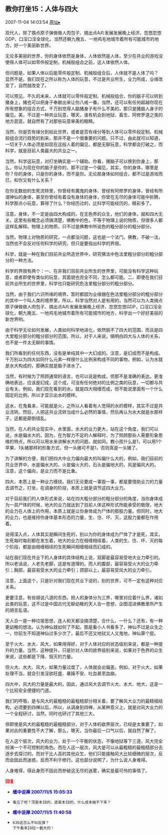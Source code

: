 ## 教你打坐15：人体与四大
2007-11-04 14:03:54
[原址▸](http://www.fxgan.com/chan_time/2007_07_12/756.htm)



 现代人，除了搞点原子弹做做人肉包子、搞出点A片发展发展晚上经济，忽悠忽悠GDP，口淫口淫全球化，当然还朝九晚五、一地鸡毛地城市着所有可能城市的地方，好一个美丽新世界。
 
 无论多美丽的世界，你的身体依然是身体，人体依然是人体，至少在共业的游戏没使得人体可以如零件般定制，机械般组合之前，这人体依然人体。
 
 但问题是，如果人体以后能零件般定制、机械般组合后，人体就不是人体了吗？
 显然不是。我们现在之所以称为人体的玩意，不过是共业所生，业力所成，业缘改变了，自然就改变了。
 
 可以预见，不久的未来，人体就可以零件般定制、机械般组合，你的脑子可以转到猪身上，猪也可以把身子奉献出来让你八戒一番。当然，还可以有任何超越你现在所有想象的组合方式，千万别觉得人脑猪身子有什么不美的，那只是猪脑人身子的偏见。美，不过是一种共业玩意，哪天，谁有机会到地狱、畜生、阿修罗道之类的地方逛逛，就自然有了对那些玩意审美的眼睛。
 
 当然，你是否有缘分到如此世界，或者是否有缘分等到人体可以零件般定制、机械般组合流行趋势的到来，那并不是一个很重要的问题。只不过，由此就可以知道，一切关于人体必须是如现在这般人着的偏见，都是无聊玩意，科学都会打破之，而科学，就是目前人类最大的共业之一。
 
 当然，科学这玩意，对打坐确实是一个辅助。你看，猪脑子可以换到你身上，那么，你认为现在你的脑子是你的，那不过是一个偏见，其实，你的身体，哪里是你？你的身体，只是你的身体，而不是你。无论那身体如何组合，都不过是游戏而已，和你又有什么关系？
 
 在你无数劫的生死流转里，你曾经有魔鬼的身体、曾经有阿修罗的身体，曾经有所谓神仙的身体，甚至你曾经有着没有身体的身体，你曾在无尽的身体可能中折腾，科学那点小玩意，算得了什么？你经历过的，比科学可能经历的，精彩多了。
 
 注意，身体，不一定是由四大构成的，在无色界的众生，他们的身体，就和四大无关。这里有些概念必须搞清楚，佛教中的色，不等于物理上说的物质，但很多人都这样乱解释。物理上的物质，只不过是佛教中所说色的粗分部分的粗分部分。
 
 当然，物理上对物质的研究，一点都没问题，这也是一个法门。佛教，不破一法，当然也不会反对任何科学的研究，但只是要指出科学的界限。
 
 科学，就是一种在我们目前共业所造世界中，研究佛法中色法里粗分部分的粗分部分的一种方法。
 
 科学的界限有两个：一、在非我们目前共业所生的世界里，可能没有科学这种玩意，或者即使有类似的玩意，其面貌也完全不同，怎么都可能。二、即使在我们目前共业所生的世界里，科学也只能研究色法里粗分部分的粗分部分。
 
 当然，由于我们六识所缘的境界，暂时都因为业缘捆在色法里粗分部分的粗分部分的其中一个叫人类的境界里，所以，科学当然对人是有用的，当然可以为人类搞点原子弹做做人肉包子、搞出点A片发展发展晚上经济，忽悠忽悠GDP，口淫口淫全球化，朝九晚五、一地鸡毛地城市着所有可能城市的地方，科学出一个好好美丽的新世界哟。
 
 由于科学无论如何发展，人类如何科学地进化，依然脱不了四大的范围，而且是四大里粗分部分的粗分部分的范围，所以，对于人来说，搞明白四大与人体的关系，也不是一件太无聊的事情。
 
 我们所看到的任何东西，没有是单纯其中一大幻成的。注意，是幻成而不是构成。千万别以为四大如同什么元素一样按什么比例来构成不同的事物，例如，认为水就是水大构成的，那确实就是脑子进水了。
 
 当然，有时候为了照顾通常的语言，也可以说是构成，但那不是准确的表达。更准确地表达，应该是幻成，这个成，可没有任何绝对的比例之类的玩意，一切都与共业有关。例如，我们现在看到的水，就是四大相缠而成，但不能说里面有一个什么固定的比例，所以才显示出水的模样。
 
 这水，在鬼看来，可能就是火，之所以人看着有人觉得的水的模样，其实不过是共业流转。然后，人把这共业流转当成什么必然的事情，然后再认为水大就是水那样子，这都是颠倒错乱。
 
 当然，在人的共业现实中，水里面，水大的业力更大，站在这个角度，我们可以说，水是偏水大的。因为，在为智力不足的人解释时，为了照顾那些人需要形象思维的特点，所以可以用水来讲解水大的问题。就如同，教小孩什么是1，可以用1个苹果、1头猪那样的形象方式，但一头猪可不是1，否则真是一头猪了。
 
 为了讲解的方便，我们把四大中业力偏向最大的叫偏什么大的，例如，我们目前的共业世界中，水是偏水大的，火是偏火大的，石头是偏地大的，风是偏风大的。
 注意，这个偏向，是业力而不是比重。
 
 四大，本质上是一种业力缠绕。我们无论要成一事毁一事，都是要借助业力的力量去调节之，打坐，在调身的阶段，本质上就是调节这四大业力。
 
 对于目前我们的人体形式来说，站在四大粗分部分的粗分部分的角度，当你身体成为一具尸体的时候，地大的业力就达到了目前人体这种形式所能承受的极限，地大的业力在人体上的作用，本质上就是让你身体成为尸体的那股力量。但同时，地大的业力，也是维持你身体基本形态的力量，生、住、坏、灭，这股力量都在作用着。
 
 说得深入点，人体其实是瞬间生死的，别以为你的身体成为尸体了才是死，其实，生死每时每刻都在发生着，地大的业力在相缠相续着，人类的生、住、坏、灭的每个阶段，都是由相缠相续的生死瞬间相缠相续而幻成的。
 
 站在我们现在共业下的人身体的具体结构上说，双脚是最容易受地大业力牵引的。所以老话说，人老先老脚，这是有道理的。而人的腹部，最容易受火大的业力牵引；胸部，最容易受水大的业力牵引；颈部以上，最容易受风大的业力牵引。
 
 注意，上面这个，只是针对我们现在共业下说的，别的世界，可不一定有这种对应关系。
 
 更要注意，有些胡说八道的东西，把人的身体分为三界，哪里对应着什么界，诸如此类的玩意，这不过是中国古代无聊幼稚的天人合一思想，企图混进佛教里所产生的胡言乱语。
 
 天人合一是一种垃圾思想，连人和天都没搞清楚，合什么、一什么？还有，有一种更幼稚的想法，认为神仙就如何了不起。那是看小人书看多了，神仙不过是众生之一，你前生不知道神仙过多少次了，最后不还又地狱又人又鬼地，神仙算个屁。
 
 至于火大、水大、风大，如果用得好，对于人体对应的状态级别来说，都是一种提升的力量。当然，这种提升，只是针对人体的欲界级别来说，如果对于色界的众生来说，这些都是下降、毁灭的力量。
 
 但火大、水大、风大，如果力量过度了，人体就会出偏差。例如，对于火大，如果处理不当，就会引发淫欲旺盛、暴躁不安、吐血甚至血崩。
 
 四大中，风大的力量是最大的，因此，通过风大去调节火大、水大、地大，这是一个比较安全便捷的门道。
 
 我们的呼吸，是与风大的最粗糙的最粗糙部分相关着，要了解风大业力的最精细结构，必须要到四禅以后，所以，从调身到四禅，从某种意义上，就是对风大业力的一个全程研讨，当然，同时也研讨了其他三大。
 
 但即使是风大的最粗糙的最粗糙部分，对于人体的欲界层次，已经是太重要了，如果对此的重要性不大了解，那么，哪天，当你最后一口气以后，就自然了解了。
 
 在人这个层次，风大的业力，处于一个平衡的状态，不像地狱等下三道，风大完全扮演一个不可控制的角色。而在人这一层次，风大是可以从最粗糙的最粗糙部分去逐步去探讨的。而对于比人高的其他众生，他们只能接触风大比较细微的层次，反而会因此而迷惑，反而不利于修行。这也部分说明了，为什么说人身难得。
 
 人身难得，得此身而不因此而参破这无尽的迷雾，确实是最可怜的事情了。
 
 





<font color='red'>**回复**</font>


- <font color='blue'>**缠中说禅 2007/11/5 15:05:33**</font>
- ```
  看见了吧？顶是本ID的，底是本ID的，什么成本摊不下来？
  ```
- <font color='blue'>**缠中说禅 2007/11/5 11:40:58**</font>
- ```
  636这怎么不叫反弹？
  下午看本ID拉一截大的！
  ```
